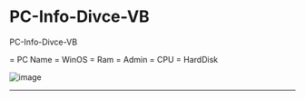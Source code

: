 # PC-Info-Divce-VB
PC-Info-Divce-VB

= PC Name
= WinOS
= Ram
= Admin
= CPU
= HardDisk


![image](https://user-images.githubusercontent.com/74623428/210942606-1ba73f60-d3b3-4224-95e3-b3be21e67571.png)

-- --
